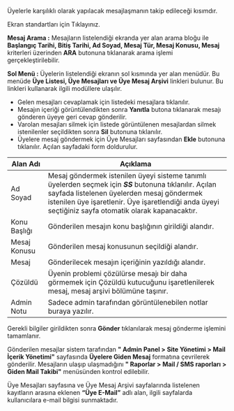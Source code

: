 Üyelerle karşılıklı olarak yapılacak mesajlaşmanın takip edileceği kısımdır.

Ekran standartları için Tıklayınız.

**Mesaj Arama :** Mesajların listelendiği ekranda yer alan arama bloğu ile **Başlangıç Tarihi, Bitiş Tarihi, Ad Soyad, Mesaj Tür, Mesaj Konusu, Mesaj** kriterleri üzerinden  **ARA** butonuna tıklanarak arama işlemi gerçekleştirilebilir.

**Sol Menü :** Üyelerin  listelendiği ekranın sol kısmında yer alan menüdür. Bu menüde **Üye Listesi, Üye Mesajları  ve Üye Mesaj Arşivi** linkleri bulunur. Bu linkleri kullanarak ilgili modüllere ulaşılır.

- Gelen mesajları cevaplamak için listedeki mesajlara tıklanılır.
- Mesajın içeriği görüntülendikten sonra **Yanıtla** butona tıklanarak mesajı gönderen üyeye geri cevap gönderilir.
- Varolan mesajları silmek için listede görüntülenen mesajlardan silmek istenilenler seçildikten sonra **Sil**  butonuna tıklanılır.
- Üyelere mesaj göndermek için Üye Mesajları sayfasından **Ekle** butonuna tıklanılır. Açılan sayfadaki form doldurulur.

|Alan Adı|Açıklama|
|--|--|
|Ad Soyad |Mesaj göndermek istenilen üyeyi sisteme tanımlı üyelerden seçmek için ***SS*** butonuna tıklanılır. Açılan sayfada listelenen üyelerden mesaj göndermek istenilen üye işaretlenir. Üye işaretlendiği anda üyeyi seçtiğiniz sayfa otomatik olarak kapanacaktır.|
|Konu Başlığı |Gönderilen mesajın konu başlığının girildiği alandır.|
|Mesaj Konusu |Gönderilen mesaj konusunun seçildiği alandır.|
|Mesaj|Gönderilecek mesajın içeriğinin yazıldığı alandır.|
|Çözüldü|Üyenin problemi çözülürse mesajı bir daha görmemek için Çözüldü kutucuğunu işaretlenilerek mesaj, mesaj arşivi bölümüne taşınır.|
|Admin Notu |Sadece admin tarafından görüntülenebilen notlar buraya yazılır.|

Gerekli bilgiler girildikten sonra **Gönder** tıklanılarak mesaj gönderme işlemini tamamlanır.

Gönderilen mesajlar sistem tarafından **" Admin Panel > Site Yönetimi > Mail İçerik Yönetimi"** sayfasında **Üyelere Giden Mesaj** formatına çevrilerek gönderilir. Mesajların ulaşıp ulaşmadığını **" Raporlar > Mail / SMS raporları > Giden Mail Takibi"** menüsünden kontrol edilebilir.

Üye Mesajları sayfasına ve Üye Mesaj Arşivi sayfalarında listelenen kayıtların arasına eklenen **“Üye E-Mail”** adlı alan, ilgili sayfalarda kullanıcılara e-mail bilgisi sunmaktadır.



